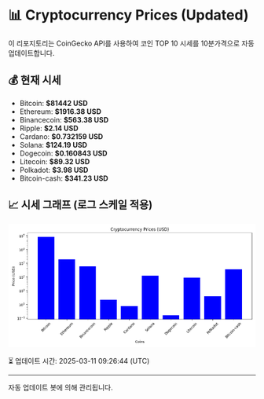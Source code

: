 
# 📊 Cryptocurrency Prices (Updated)

이 리포지토리는 CoinGecko API를 사용하여 코인 TOP 10 시세를 10분가격으로 자동 업데이트합니다.

## 💰 현재 시세
- Bitcoin: **$81442 USD**
- Ethereum: **$1916.38 USD**
- Binancecoin: **$563.38 USD**
- Ripple: **$2.14 USD**
- Cardano: **$0.732159 USD**
- Solana: **$124.19 USD**
- Dogecoin: **$0.160843 USD**
- Litecoin: **$89.32 USD**
- Polkadot: **$3.98 USD**
- Bitcoin-cash: **$341.23 USD**

## 📈 시세 그래프 (로그 스케일 적용)
![Crypto Prices](crypto_prices.png)

⏳ 업데이트 시간: 2025-03-11 09:26:44 (UTC)

---
자동 업데이트 봇에 의해 관리됩니다.

